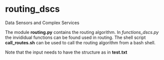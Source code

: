 # routing_dscs
Data Sensors and Complex Services


The module **routing.py** contains the routing algorithm. In *functions_dscs.py* the invididual functions can be found used in routing. 
The shell script **call_routes.sh** can be used to call the routing algorithm from a bash shell. 

Note that the input needs to have the structure as in **test.txt**

